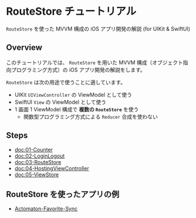 # RouteStore チュートリアル

``RouteStore`` を使った MVVM 構成の iOS アプリ開発の解説 (for UIKit & SwiftUI)

## Overview

このチュートリアルでは、 ``RouteStore`` を用いた MVVM 構成（オブジェクト指向プログラミング方式）の iOS アプリ開発の解説をします。

``RouteStore`` は次の用途で使うことに適しています。

- UIKit `UIViewController` の ViewModel として使う
- SwiftUI `View` の ViewModel として使う
- 1 画面 1 ViewModel 構成で **複数の `RouteStore`** を使う
    - 関数型プログラミング方式による `Reducer` 合成を使わない

## Steps

- <doc:01-Counter>
- <doc:02-LoginLogout>
- <doc:03-RouteStore>
- <doc:04-HostingViewController>
- <doc:05-ViewStore>

## RouteStore を使ったアプリの例

- [Actomaton-Favorite-Sync](https://github.com/Actomaton/Actomaton-Gallery/tree/main/Examples/Favorite-Sync/Actomaton-Favorite-Sync)
